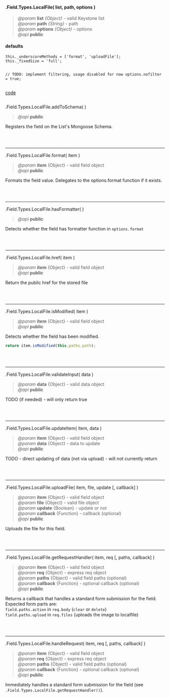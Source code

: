#### .Field.Types.LocalFile( list, path, options )  
> *@param* **list** _{Object}_  - valid Keystone list   
> *@param* **path** _{String}_  - path   
> *@param* **options** _{Object}_  - options   
> *@api* **public**  

<div class="code-header"> <h4>defaults</h4></div><pre class=" language-javascript"><code class="language-javascript">this._underscoreMethods = ['format', 'uploadFile'];
this._fixedSize = 'full';

// TODO: implement filtering, usage disabled for now
options.nofilter = true;
</code></pre>

<div class="code-header addGitHubLink" data-file="fields/types/localfile/LocalFileType.js"> <a href="#" class="loadCode"> code</a></div><pre class=" language-javascript hideCode api"></pre> 

<span class="subMethod"> .Field.Types.LocalFile.addToSchema(  ) </span>  
> *@api* **public**     

Registers the field on the List's Mongoose Schema.  
<div class="code-header addGitHubLink" data-file="fields/types/localfile/LocalFileType.js#L65-L167"> &nbsp;</div><pre class=" language-javascript hideCode api"></pre> 

---

<span class="subMethod"> .Field.Types.LocalFile.format( item ) </span>  
> *@param* **item** {Object} - valid field object   
> *@api* **public**     

Formats the field value.
Delegates to the options.format function if it exists.  

<div class="code-header addGitHubLink" data-file="fields/types/localfile/LocalFileType.js#L170-L185"> &nbsp;</div><pre class=" language-javascript hideCode api"></pre> 

---
<span class="subMethod"> .Field.Types.LocalFile.hasFormatter(  ) </span> 
> *@api* **public**    

Detects whether the field has formatter function in `options.format`
<div class="code-header addGitHubLink" data-file="fields/types/localfile/LocalFileType.js#L188-L196">&nbsp; </div><pre class=" language-javascript hideCode api"></pre> 

---
<span class="subMethod"> .Field.Types.LocalFile.href( item ) </span> 
> *@param* **item** {Object} - valid field object   
> *@api* **public**    

Return the public href for the stored file  

<div class="code-header addGitHubLink" data-file="fields/types/localfile/LocalFileType.js#L199-L209">&nbsp; </div><pre class=" language-javascript hideCode api"></pre> 

---
<span class="subMethod"> .Field.Types.LocalFile.isModified( item ) </span> 
> *@param* **item** {Object} - valid field object   
> *@api* **public**    

Detects whether the field has been modified.  
```javascript
return item.isModified(this.paths.path);
```
<div class="code-header addGitHubLink" data-file="fields/types/localfile/LocalFileType.js#L212-L220">&nbsp; </div><pre class=" language-javascript hideCode api"></pre> 

---
<span class="subMethod"> .Field.Types.LocalFile.validateInput( data )  </span> 
> *@param* **data** {Object} - valid data object  
> *@api* **public**   
 
<p class="warning-note"> TODO (if needed) - will only return true</p>

<div class="code-header addGitHubLink" data-file="fields/types/localfile/LocalFileType.js#L295-L304"> &nbsp;</div><pre class=" language-javascript hideCode api"></pre> 


---
<span class="subMethod"> .Field.Types.LocalFile.updateItem( item, data )  </span> 
> *@param* **item** {Object} - valid field object  
> *@param* **data** {Object} - data to update  
> *@api* **public**  

<p class="warning-note"> TODO - direct updating of data (not via upload) - will not currently return</p>

<div class="code-header addGitHubLink" data-file="fields/types/localfile/LocalFileType.js#L235-L243"> &nbsp;</div><pre class=" language-javascript hideCode api"></pre> 

---
<span class="subMethod"> .Field.Types.LocalFile.uploadFile( item, file, update [, callback] )  </span> 
> *@param* **item** {Object} - valid field object  
> *@param* **file** {Object} - valid file object  
> *@param* **update** {Boolean} - update or not  
> *@param* **callback** {Function} - callback (optional)  
> *@api* **public**  

Uploads the file for this field.  
<div class="code-header addGitHubLink" data-file="fields/types/localfile/LocalFileType.js#L246-L304"> &nbsp;</div><pre class=" language-javascript hideCode api"></pre> 

---
<span class="subMethod"> .Field.Types.LocalFile.getRequestHandler( item, req [, paths, callback] )  </span>
> *@param* **item** {Object} - valid field object  
> *@param* **req** {Object} - express req object    
> *@param* **paths** {Object} - valid field paths (optional)  
> *@param* **callback** {Function} - optional callback (optional)  
> *@api* **public**  

Returns a callback that handles a standard form submission for the field.  
Expected form parts are:  
`field.paths.action` in `req.body` (`clear` or `delete`)  
`field.paths.upload` in `req.files` (uploads the image to localfile)  
<div class="code-header addGitHubLink" data-file="fields/types/localfile/LocalFileType.js#L307-L348">&nbsp; </div><pre class=" language-javascript hideCode api"></pre> 

---
<span class="subMethod"> .Field.Types.LocalFile.handleRequest( item, req [, paths, callback] )  </span> 
> *@param* **item** {Object} - valid field object  
> *@param* **req** {Object} - express req object    
> *@param* **paths** {Object} - valid field paths (optional)  
> *@param* **callback** {Function} - optional callback (optional)  
> *@api* **public**  

Immediately handles a standard form submission for the field (see `.Field.Types.LocalFile.getRequestHandler()`).  

<div class="code-header addGitHubLink" data-file="fields/types/localfile/LocalFileType.js#L351-L359"> &nbsp;</div><pre class=" language-javascript hideCode api"></pre>
